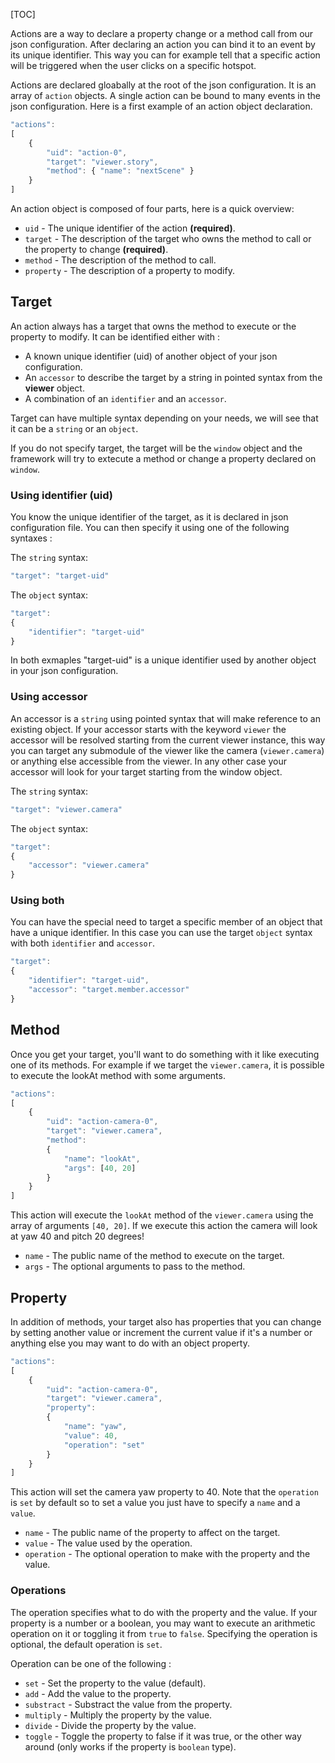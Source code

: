 [TOC]

Actions are a way to declare a property change or a method call from our json configuration. After declaring an action you can bind it to an event by its unique identifier. This way you can for example tell that a specific action will be triggered when the user clicks on a specific hotspot.

Actions are declared gloabally at the root of the json configuration. It is an array of `action` objects. A single action can be bound to many events in the json configuration. Here is a first example of an action object declaration.

```js
"actions":
[
    {
        "uid": "action-0",
        "target": "viewer.story",
        "method": { "name": "nextScene" }
    }
]
```

An action object is composed of four parts, here is a quick overview:

- `uid` - The unique identifier of the action **(required)**.
- `target` - The description of the target who owns the method to call or the property to change **(required)**.
- `method` - The description of the method to call.
- `property` - The description of a property to modify.

## Target

An action always has a target that owns the method to execute or the property to modify. It can be identified either with :
- A known unique identifier (uid) of another object of your json configuration.
- An `accessor` to describe the target by a string in pointed syntax from the **viewer** object.
- A combination of an `identifier` and an `accessor`.

Target can have multiple syntax depending on your needs, we will see that it can be a `string` or an `object`.

If you do not specify target, the target will be the `window` object and the framework will try to extecute a method or change a property declared on `window`.

### Using identifier (uid)

You know the unique identifier of the target, as it is declared in json configuration file. You can then specify it using one of the following syntaxes :

The `string` syntax:
```js
"target": "target-uid"
```

The `object` syntax:
```js
"target":
{
    "identifier": "target-uid"
}
```

In both exmaples "target-uid" is a unique identifier used by another object in your json configuration.

### Using accessor

An accessor is a `string` using pointed syntax that will make reference to an existing object. If your accessor starts with the keyword `viewer` the accessor will be resolved starting from the current viewer instance, this way you can target any submodule of the viewer like the camera (`viewer.camera`) or anything else accessible from the viewer. In any other case your accessor will look for your target starting from the window object.

The `string` syntax:
```js
"target": "viewer.camera"
```

The `object` syntax:
```js
"target":
{
    "accessor": "viewer.camera"
}
```

### Using both

You can have the special need to target a specific member of an object that have a unique identifier. In this case you can use the target `object` syntax with both `identifier` and `accessor`.

```js
"target":
{
    "identifier": "target-uid",
    "accessor": "target.member.accessor"
}
```

## Method

Once you get your target, you'll want to do something with it like executing one of its methods. For example if we target the `viewer.camera`, it is possible to execute the lookAt method with some arguments.

```js
"actions":
[
    {
        "uid": "action-camera-0",
        "target": "viewer.camera",
        "method":
        {
            "name": "lookAt",
            "args": [40, 20]
        }
    }
]
```

This action will execute the `lookAt` method of the `viewer.camera` using the array of arguments `[40, 20]`. If we execute this action the camera will look at yaw 40 and pitch 20 degrees!

- `name` - The public name of the method to execute on the target.
- `args` - The optional arguments to pass to the method.

## Property

In addition of methods, your target also has properties that you can change by setting another value or increment the current value if it's a number or anything else you may want to do with an object property.

```js
"actions":
[
    {
        "uid": "action-camera-0",
        "target": "viewer.camera",
        "property":
        {
            "name": "yaw",
            "value": 40,
            "operation": "set"
        }
    }
]
```

This action will set the camera yaw property to 40. Note that the `operation` is `set` by default so to set a value you just have to specify a `name` and a `value`.

- `name` - The public name of the property to affect on the target.
- `value` - The value used by the operation.
- `operation` - The optional operation to make with the property and the value.

### Operations

The operation specifies what to do with the property and the value. If your property is a number or a boolean, you may want to execute an arithmetic operation on it or toggling it from `true` to `false`. Specifying the operation is optional, the default operation is `set`.

Operation can be one of the following :

- `set` - Set the property to the value (default).
- `add` - Add the value to the property.
- `substract` - Substract the value from the property.
- `multiply` - Multiply the property by the value.
- `divide` - Divide the property by the value.
- `toggle` - Toggle the property to false if it was true, or the other way around (only works if the property is `boolean` type).